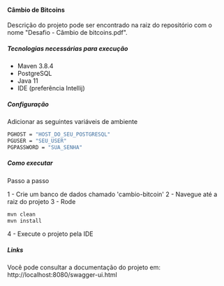 #### Câmbio de Bitcoins
Descrição do projeto pode ser encontrado na raiz do repositório com o nome "Desafio - Câmbio de bitcoins.pdf".

##### Tecnologias necessárias para execução
- Maven 3.8.4
- PostgreSQL
- Java 11
- IDE (preferência Intellij)

##### Configuração
Adicionar as seguintes variáveis de ambiente
```sh
PGHOST = "HOST_DO_SEU_POSTGRESQL"
PGUSER = "SEU_USER"
PGPASSWORD = "SUA_SENHA"
```
##### Como executar
Passo a passo

1 - Crie um banco de dados chamado 'cambio-bitcoin'
2 - Navegue até a raiz do projeto
3 - Rode
```sh
mvn clean
mvn install
```
4 - Execute o projeto pela IDE

##### Links
Você pode consultar a documentação do projeto em: http://localhost:8080/swagger-ui.html
